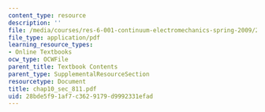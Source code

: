 ```yaml
---
content_type: resource
description: ''
file: /media/courses/res-6-001-continuum-electromechanics-spring-2009/28bde5f91af7c3629179d9992331efad_chap10_sec_811.pdf
file_type: application/pdf
learning_resource_types:
- Online Textbooks
ocw_type: OCWFile
parent_title: Textbook Contents
parent_type: SupplementalResourceSection
resourcetype: Document
title: chap10_sec_811.pdf
uid: 28bde5f9-1af7-c362-9179-d9992331efad
---
```


